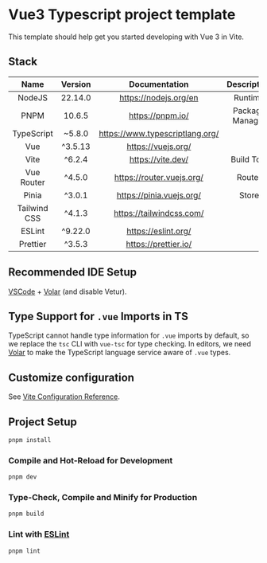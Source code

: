 # Vue3 Typescript project template

This template should help get you started developing with Vue 3 in Vite.

## Stack

|     Name     | Version |           Documentation           |   Description   |
|:------------:|:-------:|:---------------------------------:|:---------------:|
|    NodeJS    | 22.14.0 |      <https://nodejs.org/en>      |     Runtime     |
|     PNPM     | 10.6.5  |        <https://pnpm.io/>         | Package Manager |
|  TypeScript  | ~5.8.0  | <https://www.typescriptlang.org/> |                 |
|     Vue      | ^3.5.13 |       <https://vuejs.org/>        |                 |
|     Vite     | ^6.2.4  |        <https://vite.dev/>        |   Build Tool    |
|  Vue Router  | ^4.5.0  |    <https://router.vuejs.org/>    |     Router      |
|    Pinia     | ^3.0.1  |    <https://pinia.vuejs.org/>     |      Store      |
| Tailwind CSS | ^4.1.3  |    <https://tailwindcss.com/>     |                 |
|    ESLint    | ^9.22.0 |       <https://eslint.org/>       |                 |
|   Prettier   | ^3.5.3  |      <https://prettier.io/>       |                 |

## Recommended IDE Setup

[VSCode](https://code.visualstudio.com/) + [Volar](https://marketplace.visualstudio.com/items?itemName=Vue.volar) (and
disable Vetur).

## Type Support for `.vue` Imports in TS

TypeScript cannot handle type information for `.vue` imports by default, so we replace the `tsc` CLI with `vue-tsc` for
type checking. In editors, we need [Volar](https://marketplace.visualstudio.com/items?itemName=Vue.volar) to make the
TypeScript language service aware of `.vue` types.

## Customize configuration

See [Vite Configuration Reference](https://vite.dev/config/).

## Project Setup

```sh
pnpm install
```

### Compile and Hot-Reload for Development

```sh
pnpm dev
```

### Type-Check, Compile and Minify for Production

```sh
pnpm build
```

### Lint with [ESLint](https://eslint.org/)

```sh
pnpm lint
```
